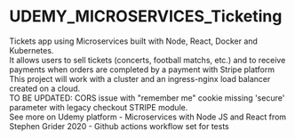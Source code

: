 # UDEMY_MICROSERVICES_Ticketing
Tickets app using Microservices built with Node, React, Docker and Kubernetes.
<br />
It allows users to sell tickets (concerts, football matchs, etc.) and to receive payments when orders are completed by a payment with Stripe platform
<br />
This project will work with a cluster and an ingress-nginx load balancer created on a cloud.
<br />
TO BE UPDATED: CORS issue with "remember me" cookie missing 'secure' parameter with legacy checkout STRIPE module.
<br />
See more on Udemy platform - Microservices with Node JS and React from Stephen Grider 2020 - Github actions workflow set for tests 
